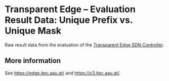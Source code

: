 # Transparent Edge – Evaluation Result Data: Unique Prefix vs. Unique Mask

Raw result data from the evaluation of the [Transparent Edge SDN Controller](https://github.com/josefhammer/transparent-edge).


## More information

See <https://edge.itec.aau.at/> and <https://c3.itec.aau.at/>.
